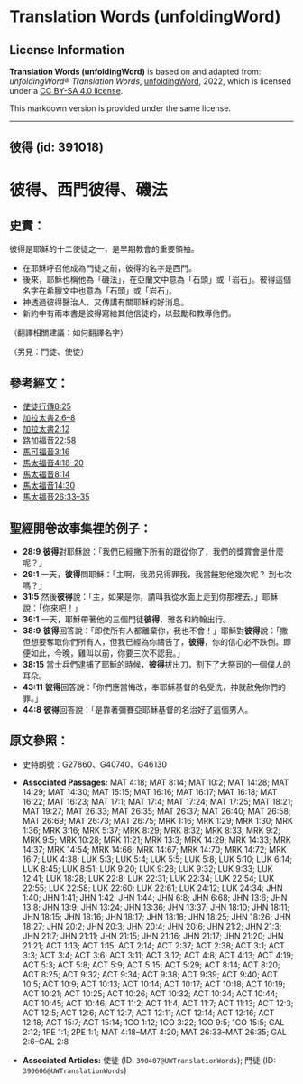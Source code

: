 # Translation Words (unfoldingWord)

## License Information

**Translation Words (unfoldingWord)** is based on and adapted from: _unfoldingWord® Translation Words_, [unfoldingWord](https://unfoldingword.org/utw), 2022, which is licensed under a [CC BY-SA 4.0 license](https://creativecommons.org/licenses/by-sa/4.0/legalcode.en).

This markdown version is provided under the same license.



--------------------------------

## 彼得 (id: 391018)

彼得、西門彼得、磯法
==========

史實：
---

彼得是耶穌的十二使徒之一，是早期教會的重要領袖。

* 在耶穌呼召他成為門徒之前，彼得的名字是西門。
* 後來，耶穌也稱他為「磯法」，在亞蘭文中意為「石頭」或「岩石」。彼得這個名字在希臘文中也意為「石頭」或「岩石」。
* 神透過彼得醫治人，又傳講有關耶穌的好消息。
* 新約中有兩本書是彼得寫給其他信徒的，以鼓勵和教導他們。

（翻譯相關建議：如何翻譯名字）

（另見：門徒、使徒）

參考經文：
-----

* [使徒行傳8:25](https://ref.ly/Acts8:25)
* [加拉太書2:6–8](https://ref.ly/Gal2:6-Gal2:8)
* [加拉太書2:12](https://ref.ly/Gal2:12)
* [路加福音22:58](https://ref.ly/Luke22:58)
* [馬可福音3:16](https://ref.ly/Mark3:16)
* [馬太福音4:18–20](https://ref.ly/Matt4:18-Matt4:20)
* [馬太福音8:14](https://ref.ly/Matt8:14)
* [馬太福音14:30](https://ref.ly/Matt14:30)
* [馬太福音26:33–35](https://ref.ly/Matt26:33-Matt26:35)

聖經開卷故事集裡的例子：
------------

* **28:9** **彼得**對耶穌說：「我們已經撇下所有的跟從你了，我們的獎賞會是什麼呢？」
* **29:1** 一天，**彼得**問耶穌：「主啊，我弟兄得罪我，我當饒恕他幾次呢？ 到七次嗎？」
* **31:5** 然後**彼得**說：「主，如果是你，請叫我從水面上走到你那裡去。」耶穌說：「你來吧！」
* **36:1** 一天，耶穌帶著他的三個門徒**彼得**、雅各和約翰出行。
* **38:9** **彼得**回答說：「即使所有人都離棄你，我也不會！」耶穌對**彼得**說：「撒但想要奪取你們所有人，但我已經為你禱告了，**彼得**，你的信心必不跌倒。即便如此，今晚，雞叫以前，你要三次不認我。」
* **38:15** 當士兵們逮捕了耶穌的時候，**彼得**拔出刀，割下了大祭司的一個僕人的耳朵。
* **43:11** **彼得**回答說：「你們應當悔改，奉耶穌基督的名受洗，神就赦免你們的罪。」
* **44:8** **彼得**回答說：「是靠著彌賽亞耶穌基督的名治好了這個男人。

原文參照：
-----

* 史特朗號：G27860、G40740、G46130

* **Associated Passages:** MAT 4:18; MAT 8:14; MAT 10:2; MAT 14:28; MAT 14:29; MAT 14:30; MAT 15:15; MAT 16:16; MAT 16:17; MAT 16:18; MAT 16:22; MAT 16:23; MAT 17:1; MAT 17:4; MAT 17:24; MAT 17:25; MAT 18:21; MAT 19:27; MAT 26:33; MAT 26:35; MAT 26:37; MAT 26:40; MAT 26:58; MAT 26:69; MAT 26:73; MAT 26:75; MRK 1:16; MRK 1:29; MRK 1:30; MRK 1:36; MRK 3:16; MRK 5:37; MRK 8:29; MRK 8:32; MRK 8:33; MRK 9:2; MRK 9:5; MRK 10:28; MRK 11:21; MRK 13:3; MRK 14:29; MRK 14:33; MRK 14:37; MRK 14:54; MRK 14:66; MRK 14:67; MRK 14:70; MRK 14:72; MRK 16:7; LUK 4:38; LUK 5:3; LUK 5:4; LUK 5:5; LUK 5:8; LUK 5:10; LUK 6:14; LUK 8:45; LUK 8:51; LUK 9:20; LUK 9:28; LUK 9:32; LUK 9:33; LUK 12:41; LUK 18:28; LUK 22:8; LUK 22:31; LUK 22:34; LUK 22:54; LUK 22:55; LUK 22:58; LUK 22:60; LUK 22:61; LUK 24:12; LUK 24:34; JHN 1:40; JHN 1:41; JHN 1:42; JHN 1:44; JHN 6:8; JHN 6:68; JHN 13:6; JHN 13:8; JHN 13:9; JHN 13:24; JHN 13:36; JHN 13:37; JHN 18:10; JHN 18:11; JHN 18:15; JHN 18:16; JHN 18:17; JHN 18:18; JHN 18:25; JHN 18:26; JHN 18:27; JHN 20:2; JHN 20:3; JHN 20:4; JHN 20:6; JHN 21:2; JHN 21:3; JHN 21:7; JHN 21:11; JHN 21:15; JHN 21:16; JHN 21:17; JHN 21:20; JHN 21:21; ACT 1:13; ACT 1:15; ACT 2:14; ACT 2:37; ACT 2:38; ACT 3:1; ACT 3:3; ACT 3:4; ACT 3:6; ACT 3:11; ACT 3:12; ACT 4:8; ACT 4:13; ACT 4:19; ACT 5:3; ACT 5:8; ACT 5:9; ACT 5:15; ACT 5:29; ACT 8:14; ACT 8:20; ACT 8:25; ACT 9:32; ACT 9:34; ACT 9:38; ACT 9:39; ACT 9:40; ACT 10:5; ACT 10:9; ACT 10:13; ACT 10:14; ACT 10:17; ACT 10:18; ACT 10:19; ACT 10:21; ACT 10:25; ACT 10:26; ACT 10:32; ACT 10:34; ACT 10:44; ACT 10:45; ACT 10:46; ACT 11:2; ACT 11:4; ACT 11:7; ACT 11:13; ACT 12:3; ACT 12:5; ACT 12:6; ACT 12:7; ACT 12:11; ACT 12:14; ACT 12:16; ACT 12:18; ACT 15:7; ACT 15:14; 1CO 1:12; 1CO 3:22; 1CO 9:5; 1CO 15:5; GAL 2:12; 1PE 1:1; 2PE 1:1; MAT 4:18–MAT 4:20; MAT 26:33–MAT 26:35; GAL 2:6–GAL 2:8
* **Associated Articles:** 使徒 (ID: `390407@UWTranslationWords`); 門徒 (ID: `390606@UWTranslationWords`)


